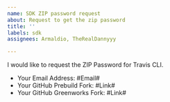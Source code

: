 ```yaml
---
name: SDK ZIP password request
about: Request to get the zip password
title: ''
labels: sdk
assignees: Armaldio, TheRealDannyyy

---
```


I would like to request the ZIP Password for Travis CLI.
- Your Email Address: #Email#
- Your GitHub Prebuild Fork: #Link#
- Your GitHub Greenworks Fork: #Link#
